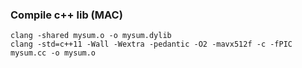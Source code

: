 
### Compile c++ lib (MAC)
```
clang -shared mysum.o -o mysum.dylib
clang -std=c++11 -Wall -Wextra -pedantic -O2 -mavx512f -c -fPIC mysum.cc -o mysum.o
```
